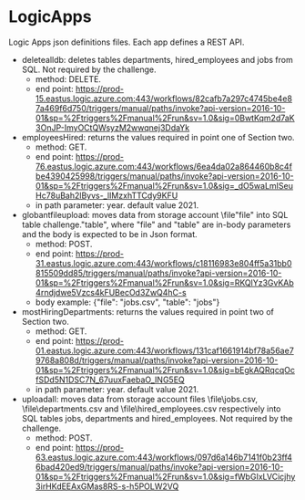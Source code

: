# LogicApps
Logic Apps json definitions files. Each app defines a REST API.

- deletealldb: deletes tables departments, hired_employees and jobs from SQL. Not required by the challenge.
  - method: DELETE. 
  - end point: https://prod-15.eastus.logic.azure.com:443/workflows/82cafb7a297c4745be4e87a469f6d750/triggers/manual/paths/invoke?api-version=2016-10-01&sp=%2Ftriggers%2Fmanual%2Frun&sv=1.0&sig=0BwtKqm2d7aK3OnJP-ImyOCtQWsyzM2wwqnej3DdaYk
- employeesHired: returns the values required in point one of Section two.
  - method: GET.
  - end point: https://prod-76.eastus.logic.azure.com:443/workflows/6ea4da02a864460b8c4fbe4390425998/triggers/manual/paths/invoke?api-version=2016-10-01&sp=%2Ftriggers%2Fmanual%2Frun&sv=1.0&sig=_dO5waLmISeuHc78uBah2lByvs-_lIMzxhTTCdy9KFU
  - in path parameter: year. default value 2021.
- globantfileupload: moves data from storage account \file\"file" into SQL table challenge."table", where "file" and "table" are in-body parameters and the body is expected to be in Json format.
  - method: POST.
  - end point: https://prod-31.eastus.logic.azure.com:443/workflows/c18116983e804ff5a31bb0815509dd85/triggers/manual/paths/invoke?api-version=2016-10-01&sp=%2Ftriggers%2Fmanual%2Frun&sv=1.0&sig=RKQlYz3GvKAb4rndjdwe5Vzcs4kFUBecOd3ZwQ4hC-s
  - body example: {"file": "jobs.csv", "table": "jobs"}
- mostHiringDepartments: returns the values required in point two of Section two.
  - method: GET.
  - end point: https://prod-01.eastus.logic.azure.com:443/workflows/131caf1661914bf78a56ae79768a808d/triggers/manual/paths/invoke?api-version=2016-10-01&sp=%2Ftriggers%2Fmanual%2Frun&sv=1.0&sig=bEgkAQRqcqOcfSDd5N1DSC7N_67uuxFaebaO_ING5EQ
  - in path parameter: year. default value 2021.
- uploadall: moves data from storage account files \file\jobs.csv, \file\departments.csv and \file\hired_employees.csv respectively into SQL tables jobs, departments and hired_employees. Not required by the challenge.
  - method: POST.
  - end point: https://prod-63.eastus.logic.azure.com:443/workflows/097d6a146b7141f0b23ff46bad420ed9/triggers/manual/paths/invoke?api-version=2016-10-01&sp=%2Ftriggers%2Fmanual%2Frun&sv=1.0&sig=fWbGIxLVCicjhy3irHKdEEAxGMas8RS-s-h5POLW2VQ
